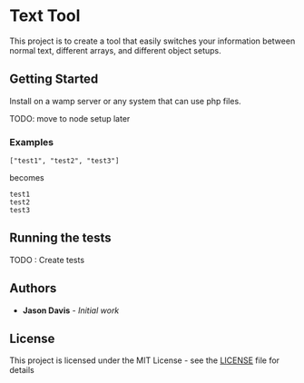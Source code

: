 # Text Tool

This project is to create a tool that easily switches your information between normal text, different arrays, and different object setups. 

## Getting Started

Install on a wamp server or any system that can use php files. 


TODO: move to node setup later


### Examples

```
["test1", "test2", "test3"]
```

becomes 

```
test1
test2
test3
```

## Running the tests

TODO : Create tests

## Authors

* **Jason Davis** - *Initial work* 


## License

This project is licensed under the MIT License - see the [LICENSE](LICENSE.md) file for details
